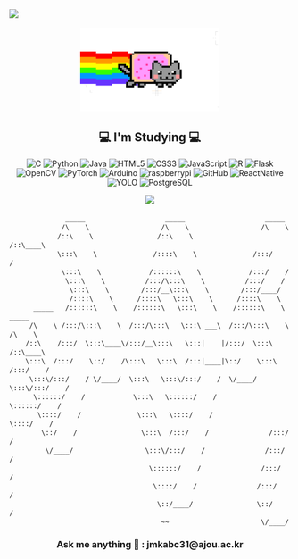 <img src="https://capsule-render.vercel.app/api?type=waving&color=timeGradient&height=300&section=header&text=ByeongHui&fontSize=90&animation=fadeIn&fontAlign=50" />

<p align="center">
	<img src ="https://github.com/jangByeongHui/jangByeongHui/blob/main/asset/nft_cat.gif?raw=true?raw=true" width="250px" height="150px"/>
</p>

<h2 align ="center">💻 I'm Studying 💻</h2>
<p align="center">
<img alt="C" src ="https://img.shields.io/badge/C-A8B9CC.svg?&style=for-the-badge&logo=C&logoColor=black"/>
<img alt="Python" src ="https://img.shields.io/badge/Python-3776AB.svg?&style=for-the-badge&logo=Python&logoColor=white"/>
<img alt="Java" src ="https://img.shields.io/badge/Java-302683.svg?&style=for-the-badge&logo=Java&logoColor=white"/>
<img alt="HTML5" src ="https://img.shields.io/badge/HTML5-E34F26.svg?&style=for-the-badge&logo=HTML5&logoColor=white"/>
<img alt="CSS3" src ="https://img.shields.io/badge/CSS3-1572B6.svg?&style=for-the-badge&logo=CSS3&logoColor=white"/>
<img alt="JavaScript" src ="https://img.shields.io/badge/JavaScript-F7DF1E.svg?&style=for-the-badge&logo=JavaScript&logoColor=black"/>
<img alt="R" src ="https://img.shields.io/badge/R-276DC3.svg?&style=for-the-badge&logo=R&logoColor=white"/>
<img alt="Flask" src ="https://img.shields.io/badge/Flask-000000.svg?&style=for-the-badge&logo=Flask&logoColor=white"/>
<img alt="OpenCV" src ="https://img.shields.io/badge/OpenCV-5C3EE8.svg?&style=for-the-badge&logo=OpenCV&logoColor=white"/>
<img alt="PyTorch" src ="https://img.shields.io/badge/PyTorch-EE4C2C.svg?&style=for-the-badge&logo=PyTorch&logoColor=white"/>
<img alt="Arduino" src ="https://img.shields.io/badge/Arduino-00979D.svg?&style=for-the-badge&logo=Arduino&logoColor=white"/>
<img alt="raspberrypi" src ="https://img.shields.io/badge/raspberrypi-A22846.svg?&style=for-the-badge&logo=raspberrypi&logoColor=white"/>
<img alt="GitHub" src ="https://img.shields.io/badge/GitHub-181717.svg?&style=for-the-badge&logo=GitHub&logoColor=white"/>
<img alt="ReactNative" src ="https://img.shields.io/badge/ReactNative-61DAFB.svg?&style=for-the-badge&logo=React&logoColor=white"/>
<img alt="YOLO" src ="https://img.shields.io/badge/YOLO-EE4C2C.svg?&style=for-the-badge&logo=YOLOt&logoColor=white"/>
<img alt="PostgreSQL" src ="https://img.shields.io/badge/PostgreSQL-4169E1.svg?&style=for-the-badge&logo=PostgreSQL&logoColor=white"/>
</p>

<p align="center">
<img src="https://github-readme-stats.vercel.app/api?username=jangByeongHui&theme=vue&show_icons=true"/>
</p>

                  _____                    _____                    _____
                 /\    \                  /\    \                  /\    \
                /::\    \                /::\    \                /::\____\
                \:::\    \              /::::\    \              /:::/    /
                 \:::\    \            /::::::\    \            /:::/    /
                  \:::\    \          /:::/\:::\    \          /:::/    /
                   \:::\    \        /:::/__\:::\    \        /:::/____/
                   /::::\    \      /::::\   \:::\    \      /::::\    \
          _____   /::::::\    \    /::::::\   \:::\    \    /::::::\    \   _____
         /\    \ /:::/\:::\    \  /:::/\:::\   \:::\ ___\  /:::/\:::\    \ /\    \
        /::\    /:::/  \:::\____\/:::/__\:::\   \:::|    |/:::/  \:::\    /::\____\
        \:::\  /:::/    \::/    /\:::\   \:::\  /:::|____|\::/    \:::\  /:::/    /
         \:::\/:::/    / \/____/  \:::\   \:::\/:::/    /  \/____/ \:::\/:::/    /
          \::::::/    /            \:::\   \::::::/    /            \::::::/    /
           \::::/    /              \:::\   \::::/    /              \::::/    /
            \::/    /                \:::\  /:::/    /               /:::/    /
             \/____/                  \:::\/:::/    /               /:::/    /
                                       \::::::/    /               /:::/    /
                                        \::::/    /               /:::/    /
                                         \::/____/                \::/    /
                                          ~~                       \/____/

<h3 align ="center"> Ask me anything 📢 : jmkabc31@ajou.ac.kr </h3>

